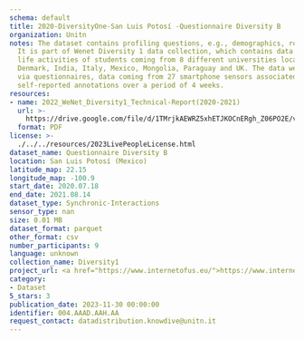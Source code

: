 ```yaml
---
schema: default
title: 2020-DiversityOne-San Luis Potosí -Questionnaire Diversity B
organization: Unitn
notes: The dataset contains profiling questions, e.g., demographics, routines, personality.
  It is part of Wenet Diversity 1 data collection, which contains data about the everyday
  life activities of students coming from 8 different universities located in China,
  Denmark, India, Italy, Mexico, Mongolia, Paraguay and UK. The data were collected
  via questionnaires, data coming from 27 smartphone sensors associated to thousand
  self-reported annotations over a period of 4 weeks.
resources:
- name: 2022_WeNet_Diversity1_Technical-Report(2020-2021)
  url: >-
    https://drive.google.com/file/d/1TMrjkAEWRZ5xhETJKOCnERgh_Z06PO2E/view?usp=drive_link
  format: PDF
license: >-
  ./../../resources/2023LivePeopleLicense.html
dataset_name: Questionnaire Diversity B
location: San Luis Potosí (Mexico)
latitude_map: 22.15
longitude_map: -100.9
start_date: 2020.07.18
end_date: 2021.08.14
dataset_type: Synchronic-Interactions
sensor_type: nan
size: 0.01 MB
dataset_format: parquet
other_format: csv
number_participants: 9
language: unknown
collection_name: Diversity1
project_url: <a href="https://www.internetofus.eu/">https://www.internetofus.eu/</a>
category:
- Dataset
5_stars: 3
publication_date: 2023-11-30 00:00:00
identifier: 004.AAAD.AAH.AA
request_contact: datadistribution.knowdive@unitn.it
---
```

